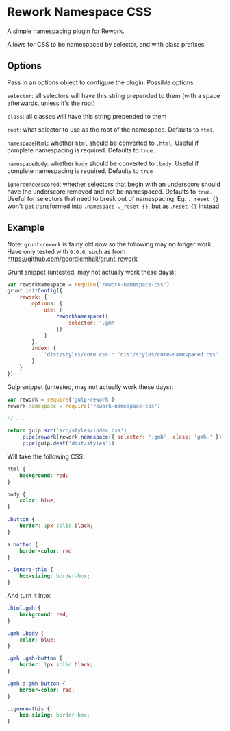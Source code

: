 Rework Namespace CSS
======

A simple namespacing plugin for Rework.

Allows for CSS to be namespaced by selector, and with class prefixes.


## Options

Pass in an options object to configure the plugin. Possible options:

`selector`: all selectors will have this string prepended to them (with a space afterwards, unless it's the root)

`class`: all classes will have this string prepended to them

`root`: what selector to use as the root of the namespace. Defaults to `html`.

`namespaceHtml`: whether `html` should be converted to `.html`. Useful if complete namespacing is required. Defaults to `true`.

`namespaceBody`: whether `body` should be converted to `.body`. Useful if complete namespacing is required. Defaults to `true`

`ignoreUnderscored`: whether selectors that begin with an underscore should have the underscore removed and not be namespaced. Defaults to `true`. Useful for selectors that need to break out of namespacing. Eg. `._reset {}` won't get transformed into `.namespace ._reset {}`, but as .`reset {}` instead


## Example

Note: `grunt-rework` is fairly old now so the following may no longer work.
Have only tested with `0.0.6`, such as from https://github.com/geordiemhall/grunt-rework

Grunt snippet (untested, may not actually work these days):
```js
var reworkNamespace = require('rework-namespace-css')
grunt.initConfig({
    rework: {
        options: {
            use: [
                reworkNamespace({
                    selector: '.gmh'
                })
            ]
        },
        index: {
            'dist/styles/core.css': 'dist/styles/core-namespaced.css'
        }
    }
})
```


Gulp snippet (untested, may not actually work these days):
```js
var rework = require('gulp-rework')
rework.namespace = require('rework-namespace-css')

// ...

return gulp.src('src/styles/index.css')
    .pipe(rework(rework.namespace({ selector: '.gmh', class: 'gmh-' })))
    .pipe(gulp.dest('dist/styles'))
```

Will take the following CSS:
```css
html {
    background: red;
}    

body {
    color: blue;
}

.button {
    border: 1px solid black;
}

a.button {
    border-color: red;
}

._ignore-this {
    box-sizing: border-box;
}
```

And turn it into:
```css
.html.gmh {
    background: red;
}    

.gmh .body {
    color: blue;
}

.gmh .gmh-button {
    border: 1px solid black;
}

.gmh a.gmh-button {
    border-color: red;
}

.ignore-this {
    box-sizing: border-box;
}

```